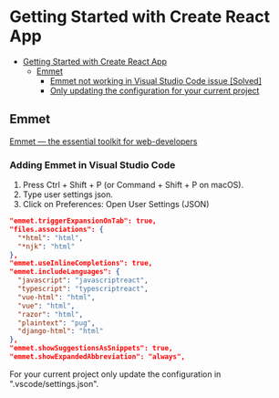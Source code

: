 # Getting Started with Create React App

- [Getting Started with Create React App](#getting-started-with-create-react-app)
  - [Emmet](#emmet)
    - [Emmet not working in Visual Studio Code issue \[Solved\]](#emmet-not-working-in-visual-studio-code-issue-solved)
    - [Only updating the configuration for your current project](#only-updating-the-configuration-for-your-current-project)

## Emmet

[Emmet — the essential toolkit for web-developers](https://github.com/mehradi-github/ref-landingpage-photography#emmet--the-essential-toolkit-for-web-developers)

### Adding Emmet in Visual Studio Code

1. Press Ctrl + Shift + P (or Command + Shift + P on macOS).
2. Type user settings json.
3. Click on Preferences: Open User Settings (JSON)

```json
"emmet.triggerExpansionOnTab": true,
"files.associations": {
  "*html": "html",
  "*njk": "html"
},
"emmet.useInlineCompletions": true,
"emmet.includeLanguages": {
  "javascript": "javascriptreact",
  "typescript": "typescriptreact",
  "vue-html": "html",
  "vue": "html",
  "razor": "html",
  "plaintext": "pug",
  "django-html": "html"
},
"emmet.showSuggestionsAsSnippets": true,
"emmet.showExpandedAbbreviation": "always",

```

For your current project only update the configuration in ".vscode/settings.json".

